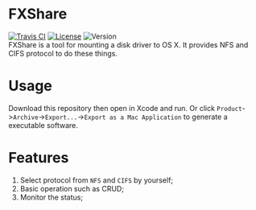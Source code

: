 # FXShare
[![Travis CI](https://travis-ci.org/Zeacone/FXShare.svg?branch=master)](https://travis-ci.org/Zeacone/FXShare)
[![License](https://img.shields.io/apm/l/vim-mode.svg)](https://github.com/Zeacone/FXShare/blob/master/LICENSE)
![Version](https://img.shields.io/badge/Version-0.1.0-green.svg)  
FXShare is a tool for mounting a disk driver to OS X. It provides NFS and CIFS protocol to do these things.

# Usage
Download this repository then open in Xcode and run. Or click `Product`->`Archive`->`Export...`->`Export as a Mac Application` to generate a executable software.

# Features
1. Select protocol from `NFS` and `CIFS` by yourself;
2. Basic operation such as CRUD;
3. Monitor the status;
